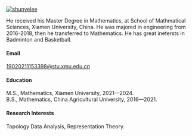 

[![shunyelee](https://img.shields.io/badge/shunyelee-github-blue?logo=github)](https://github.com/shunyelee)

He received his Master Degree in Mathematics, at School of Mathmatical Sciences, Xiamen University, China.
He was majored in engineering from 2016-2018, then he transferred to Mathematics. He has great inetersts in Badminton and Basketball.

#### Email
19020211153398@stu.xmu.edu.cn

#### Education
M.S., Mathematics, Xiamen University, 2021—2024.\
B.S., Mathematics, China Agricultural University, 2016—2021.

#### Research Interests
Topology Data Analysis, Representation Theory.

